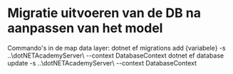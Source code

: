 # Migratie uitvoeren van de DB na aanpassen van het model
Commando's in de map data layer:
dotnet ef migrations add {variabele} -s ..\dotNETAcademyServer\ --context DatabaseContext
dotnet ef database update -s ..\dotNETAcademyServer\ --context DatabaseContext